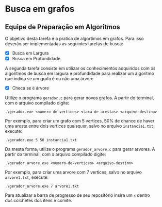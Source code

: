 # Busca em grafos
## Equipe de Preparação em Algoritmos

O objetivo desta tarefa é a pratica de algortimos em grafos. Para isso deverão ser implementadas as seguintes tarefas de busca:

- [x] Busca em Largura
- [x] Busca em Profundidade

A segunda tarefa consiste em utilizar os conhecimentos adquiridos com os algoritmos de busca em largura e profundidade para realizar um algoritmo que indica se um grafo é ou não uma árvore

- [x] Checa se é árvore

Utilize o programa `gerador.c` para gerar novos grafos. A partir do terminal, com o arquivo compilado digite:

```
.\gerador.exe <numero-de-vertices> <taxa-de-arestas> <arquivo-destino>
```

Por exemplo, para criar um grafo com 5 vertices, 50% de chance de haver uma aresta entre dois vertices quaisquer, salvo no arquivo `instancia1.txt`, execute:

```
.\gerador.exe 5 50 instancia1.txt
```

Da mesta forma, utilize o programa `gerador_arvore.c` para gerar arvores. A partir do terminal, com o arquivo compilado digite:

```
.\gerador_arvore.exe <numero-de-vertices> <arquivo-destino>
```

Por exemplo, para criar uma arvore com 7 vertices, salvo no arquivo `arvore1.txt`, execute:

```
.\gerador_arvore.exe 7 arvore1.txt
```


Para atualizar a barra de progresso de seu repositório insira um `x` dentro dos colchetes dos itens e comite.
